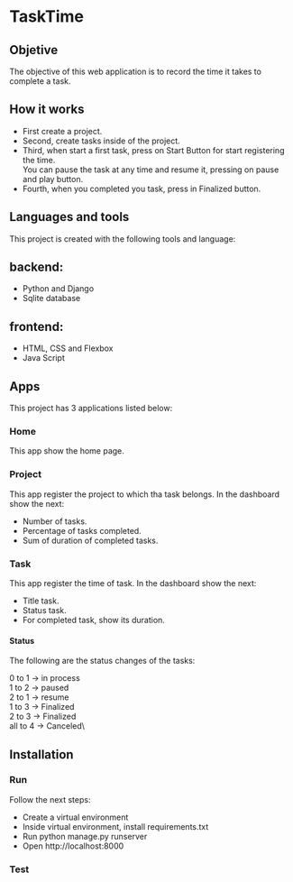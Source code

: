 # TaskTime

## Objetive
The objective of this web application is to record the time it takes to complete a task.

## How it works
- First create a project.
- Second, create tasks inside of the project.
- Third, when start a first task, press on Start Button for start registering the time.\
You can pause the task at any time and resume it, pressing on pause and play button.
- Fourth, when you completed you task, press in Finalized button.

## Languages and tools
This project is created with the following tools and language:

## backend:
- Python and Django
- Sqlite database

## frontend:
- HTML, CSS and Flexbox
- Java Script

## Apps
This project has 3 applications listed below:

### Home
This app show the home page.

### Project
This app register the project to which tha task belongs.
In the dashboard show the next:
- Number of tasks.
- Percentage of tasks completed.
- Sum of duration of completed tasks.

### Task
This app register the time of task.
In the dashboard show the next:
- Title task.
- Status task.
- For completed task, show its duration.

#### Status
The following are the status changes of the tasks:

0 to 1 -> in process\
1 to 2 -> paused\
2 to 1 -> resume\
1 to 3 -> Finalized\
2 to 3 -> Finalized\
all to 4 -> Canceled\

## Installation

### Run
Follow the next steps:
- Create a virtual environment 
- Inside virtual environment, install requirements.txt
- Run python manage.py runserver
- Open http://localhost:8000

### Test

